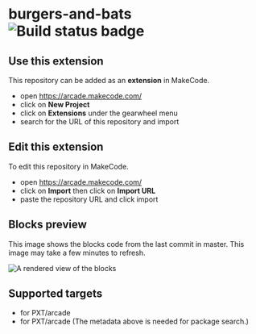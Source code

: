 # burgers-and-bats ![Build status badge](https://github.com/jwilsonhaas/burgers-and-bats/workflows/MakeCode/badge.svg)



## Use this extension

This repository can be added as an **extension** in MakeCode.

* open https://arcade.makecode.com/
* click on **New Project**
* click on **Extensions** under the gearwheel menu
* search for the URL of this repository and import

## Edit this extension

To edit this repository in MakeCode.

* open https://arcade.makecode.com/
* click on **Import** then click on **Import URL**
* paste the repository URL and click import

## Blocks preview

This image shows the blocks code from the last commit in master.
This image may take a few minutes to refresh.

![A rendered view of the blocks](https://github.com/jwilsonhaas/burgers-and-bats/raw/master/.makecode/blocks.png)

## Supported targets

* for PXT/arcade
* for PXT/arcade
(The metadata above is needed for package search.)

